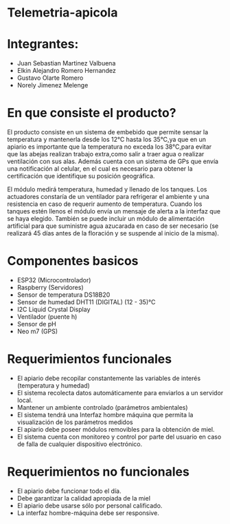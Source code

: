 # Telemetria-apicola

# Integrantes:
 - Juan Sebastian Martinez Valbuena
 - Elkin Alejandro Romero Hernandez
 - Gustavo Olarte Romero
 - Norely Jimenez Melenge

# En que consiste el producto?
El producto consiste en un sistema de embebido que permite sensar la temperatura y mantenerla desde los 12°C hasta los 35°C,ya que en un apiario es importante que la temperatura no exceda los 38°C,para evitar que las abejas realizan trabajo extra,como salir a traer agua o realizar ventilación con sus alas. Además cuenta con un sistema de GPs que envía una notificación al celular,  en el cual es necesario para obtener la certificación que identifique su posición geográfica.

El módulo medirá temperatura, humedad y llenado de los tanques. Los actuadores constaría de un ventilador para refrigerar el ambiente y una resistencia en caso de requerir aumento de temperatura. Cuando los tanques estén llenos el módulo envía un mensaje de alerta a la interfaz que se haya elegido. También se puede incluir un módulo de alimentación artificial para que suministre agua azucarada en caso de ser necesario (se realizará 45 días antes de la floración y se suspende al inicio de la misma). 

# Componentes basicos
- ESP32 (Microcontrolador)
- Raspberry (Servidores)
- Sensor de temperatura DS18B20
- Sensor de humedad DHT11 (DIGITAL)  (12 - 35)°C
- I2C Liquid Crystal Display
- Ventilador (puente h)
- Sensor de pH
- Neo m7 (GPS)

# Requerimientos funcionales
* El apiario debe recopilar constantemente las variables de interés (temperatura y humedad)
* El sistema recolecta datos automáticamente para enviarlos a un servidor local.
* Mantener un ambiente controlado (parámetros ambientales)
* El sistema tendrá una Interfaz hombre máquina que permita la visualización de los parámetros medidos
* El apiario debe poseer módulos removibles para la obtención de miel.
* El sistema cuenta con monitoreo y control por parte del usuario en caso de falla de cualquier dispositivo electrónico.

# Requerimientos no funcionales
* El apiario debe funcionar todo el día.
* Debe garantizar la calidad apropiada de la miel
* El apiario debe usarse sólo por personal calificado.
* La interfaz hombre-máquina debe ser responsive.
